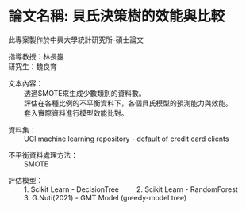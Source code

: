 # 論文名稱: 貝氏決策樹的效能與比較
此專案製作於中興大學統計研究所-碩士論文


指導教授：林長鋆<br>
研究生：魏良育<br>

文本內容：<br>
&nbsp;&nbsp;&nbsp;&nbsp;&nbsp;&nbsp;&nbsp;&nbsp;透過SMOTE來生成少數類別的資料數。<br>
&nbsp;&nbsp;&nbsp;&nbsp;&nbsp;&nbsp;&nbsp;&nbsp;評估在各種比例的不平衡資料下，各個貝氏模型的預測能力與效能。<br>
&nbsp;&nbsp;&nbsp;&nbsp;&nbsp;&nbsp;&nbsp;&nbsp;套入實際資料進行模型效能比對。<br>
  
資料集：<br>
&nbsp;&nbsp;&nbsp;&nbsp;&nbsp;&nbsp;&nbsp;&nbsp;UCI machine learning repository - default of credit card clients <br>

不平衡資料處理方法：<br>
&nbsp;&nbsp;&nbsp;&nbsp;&nbsp;&nbsp;&nbsp;&nbsp;SMOTE

評估模型：<br>
&nbsp;&nbsp;&nbsp;&nbsp;&nbsp;&nbsp;&nbsp;&nbsp;1. Scikit Learn - DecisionTree
&nbsp;&nbsp;&nbsp;&nbsp;&nbsp;&nbsp;&nbsp;&nbsp;2. Scikit Learn - RandomForest
&nbsp;&nbsp;&nbsp;&nbsp;&nbsp;&nbsp;&nbsp;&nbsp;3. G.Nuti(2021) - GMT Model (greedy-model tree)
